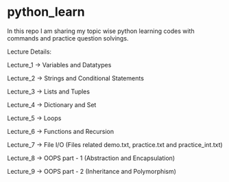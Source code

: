 # python_learn
In this repo I am sharing my topic wise python learning codes with commands and practice question solvings.

Lecture Details:

Lecture_1 -> Variables and Datatypes

Lecture_2 -> Strings and Conditional Statements

Lecture_3 -> Lists and Tuples

Lecture_4 -> Dictionary and Set

Lecture_5 -> Loops

Lecture_6 -> Functions and Recursion

Lecture_7 -> File I/O  (Files related demo.txt, practice.txt and practice_int.txt)

Lecture_8 -> OOPS part - 1  (Abstraction and Encapsulation)

Lecture_9 -> OOPS part - 2  (Inheritance and Polymorphism)


